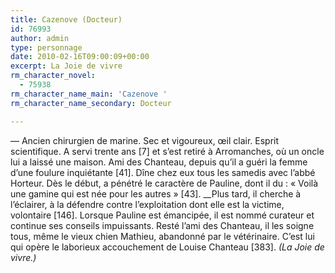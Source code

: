 ```yaml
---
title: Cazenove (Docteur)
id: 76993
author: admin
type: personnage
date: 2010-02-16T09:00:09+00:00
excerpt: La Joie de vivre
rm_character_novel:
  - 75938
rm_character_name_main: 'Cazenove '
rm_character_name_secondary: Docteur

---
```

— Ancien chirurgien de marine. Sec et vigoureux, œil clair. Esprit scientifique. A servi trente ans [7] et s&rsquo;est retiré à Arromanches, où un oncle lui a laissé une maison. Ami des Chanteau, depuis qu&rsquo;il a guéri la femme d&rsquo;une foulure inquiétante [41]. Dîne chez eux tous les samedis avec l&rsquo;abbé Horteur. Dès le début, a pénétré le caractère de Pauline, dont il du : « Voilà une gamine qui est née pour les autres » [43]. __Plus tard, il cherche à l&rsquo;éclairer, à la défendre contre l&rsquo;exploitation dont elle est la victime, volontaire [146]. Lorsque Pauline est émancipée, il est nommé curateur et continue ses conseils impuissants. Resté l&rsquo;ami des Chanteau, il les soigne tous, même le vieux chien Mathieu, abandonné par le vétérinaire. C&rsquo;est lui qui opère le laborieux accouchement de Louise Chanteau [383]. _(La Joie de vivre.)_